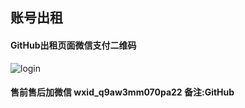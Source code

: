 ## 账号出租

#### GitHub出租页面微信支付二维码
![login](https://github.com/robot1d59cc305/BaiDuWangPanZhangHaoChuZu/raw/master/screenshots/zhanghaomaimai.png)

#### 售前售后加微信 wxid_q9aw3mm070pa22 备注:GitHub
